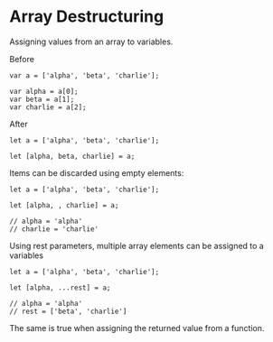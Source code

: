 # Array Destructuring

Assigning values from an array to variables.

Before

```
var a = ['alpha', 'beta', 'charlie'];

var alpha = a[0];
var beta = a[1];
var charlie = a[2];
```

After

```
let a = ['alpha', 'beta', 'charlie'];

let [alpha, beta, charlie] = a;
```

Items can be discarded using empty elements:

```
let a = ['alpha', 'beta', 'charlie'];

let [alpha, , charlie] = a;

// alpha = 'alpha'
// charlie = 'charlie'
```

Using rest parameters, multiple array elements can be assigned to a variables

```
let a = ['alpha', 'beta', 'charlie'];

let [alpha, ...rest] = a;

// alpha = 'alpha'
// rest = ['beta', 'charlie']
```

The same is true when assigning the returned value from a function.

